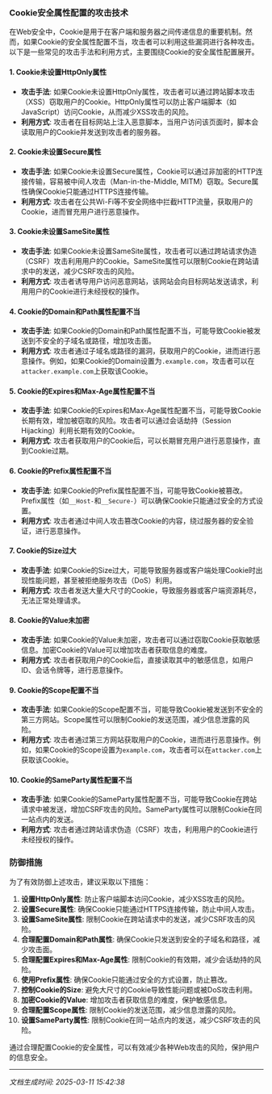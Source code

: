### Cookie安全属性配置的攻击技术

在Web安全中，Cookie是用于在客户端和服务器之间传递信息的重要机制。然而，如果Cookie的安全属性配置不当，攻击者可以利用这些漏洞进行各种攻击。以下是一些常见的攻击手法和利用方式，主要围绕Cookie的安全属性配置展开。

#### 1. **Cookie未设置HttpOnly属性**
   - **攻击手法**: 如果Cookie未设置HttpOnly属性，攻击者可以通过跨站脚本攻击（XSS）窃取用户的Cookie。HttpOnly属性可以防止客户端脚本（如JavaScript）访问Cookie，从而减少XSS攻击的风险。
   - **利用方式**: 攻击者在目标网站上注入恶意脚本，当用户访问该页面时，脚本会读取用户的Cookie并发送到攻击者的服务器。

#### 2. **Cookie未设置Secure属性**
   - **攻击手法**: 如果Cookie未设置Secure属性，Cookie可以通过非加密的HTTP连接传输，容易被中间人攻击（Man-in-the-Middle, MITM）窃取。Secure属性确保Cookie只能通过HTTPS连接传输。
   - **利用方式**: 攻击者在公共Wi-Fi等不安全网络中拦截HTTP流量，获取用户的Cookie，进而冒充用户进行恶意操作。

#### 3. **Cookie未设置SameSite属性**
   - **攻击手法**: 如果Cookie未设置SameSite属性，攻击者可以通过跨站请求伪造（CSRF）攻击利用用户的Cookie。SameSite属性可以限制Cookie在跨站请求中的发送，减少CSRF攻击的风险。
   - **利用方式**: 攻击者诱导用户访问恶意网站，该网站会向目标网站发送请求，利用用户的Cookie进行未经授权的操作。

#### 4. **Cookie的Domain和Path属性配置不当**
   - **攻击手法**: 如果Cookie的Domain和Path属性配置不当，可能导致Cookie被发送到不安全的子域名或路径，增加攻击面。
   - **利用方式**: 攻击者通过子域名或路径的漏洞，获取用户的Cookie，进而进行恶意操作。例如，如果Cookie的Domain设置为`.example.com`，攻击者可以在`attacker.example.com`上获取该Cookie。

#### 5. **Cookie的Expires和Max-Age属性配置不当**
   - **攻击手法**: 如果Cookie的Expires和Max-Age属性配置不当，可能导致Cookie长期有效，增加被窃取的风险。攻击者可以通过会话劫持（Session Hijacking）利用长期有效的Cookie。
   - **利用方式**: 攻击者获取用户的Cookie后，可以长期冒充用户进行恶意操作，直到Cookie过期。

#### 6. **Cookie的Prefix属性配置不当**
   - **攻击手法**: 如果Cookie的Prefix属性配置不当，可能导致Cookie被篡改。Prefix属性（如`__Host-`和`__Secure-`）可以确保Cookie只能通过安全的方式设置。
   - **利用方式**: 攻击者通过中间人攻击篡改Cookie的内容，绕过服务器的安全验证，进行恶意操作。

#### 7. **Cookie的Size过大**
   - **攻击手法**: 如果Cookie的Size过大，可能导致服务器或客户端处理Cookie时出现性能问题，甚至被拒绝服务攻击（DoS）利用。
   - **利用方式**: 攻击者发送大量大尺寸的Cookie，导致服务器或客户端资源耗尽，无法正常处理请求。

#### 8. **Cookie的Value未加密**
   - **攻击手法**: 如果Cookie的Value未加密，攻击者可以通过窃取Cookie获取敏感信息。加密Cookie的Value可以增加攻击者获取信息的难度。
   - **利用方式**: 攻击者获取用户的Cookie后，直接读取其中的敏感信息，如用户ID、会话令牌等，进行恶意操作。

#### 9. **Cookie的Scope配置不当**
   - **攻击手法**: 如果Cookie的Scope配置不当，可能导致Cookie被发送到不安全的第三方网站。Scope属性可以限制Cookie的发送范围，减少信息泄露的风险。
   - **利用方式**: 攻击者通过第三方网站获取用户的Cookie，进而进行恶意操作。例如，如果Cookie的Scope设置为`example.com`，攻击者可以在`attacker.com`上获取该Cookie。

#### 10. **Cookie的SameParty属性配置不当**
   - **攻击手法**: 如果Cookie的SameParty属性配置不当，可能导致Cookie在跨站请求中被发送，增加CSRF攻击的风险。SameParty属性可以限制Cookie在同一站点内的发送。
   - **利用方式**: 攻击者通过跨站请求伪造（CSRF）攻击，利用用户的Cookie进行未经授权的操作。

### 防御措施
为了有效防御上述攻击，建议采取以下措施：
1. **设置HttpOnly属性**: 防止客户端脚本访问Cookie，减少XSS攻击的风险。
2. **设置Secure属性**: 确保Cookie只能通过HTTPS连接传输，防止中间人攻击。
3. **设置SameSite属性**: 限制Cookie在跨站请求中的发送，减少CSRF攻击的风险。
4. **合理配置Domain和Path属性**: 确保Cookie只发送到安全的子域名和路径，减少攻击面。
5. **合理配置Expires和Max-Age属性**: 限制Cookie的有效期，减少会话劫持的风险。
6. **使用Prefix属性**: 确保Cookie只能通过安全的方式设置，防止篡改。
7. **控制Cookie的Size**: 避免大尺寸的Cookie导致性能问题或被DoS攻击利用。
8. **加密Cookie的Value**: 增加攻击者获取信息的难度，保护敏感信息。
9. **合理配置Scope属性**: 限制Cookie的发送范围，减少信息泄露的风险。
10. **设置SameParty属性**: 限制Cookie在同一站点内的发送，减少CSRF攻击的风险。

通过合理配置Cookie的安全属性，可以有效减少各种Web攻击的风险，保护用户的信息安全。

---

*文档生成时间: 2025-03-11 15:42:38*























